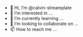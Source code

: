- 👋 Hi, I’m @calvin-streamplate
- 👀 I’m interested in ...
- 🌱 I’m currently learning ...
- 💞️ I’m looking to collaborate on ...
- 📫 How to reach me ...

<!---
calvin-streamplate/calvin-streamplate is a ✨ special ✨ repository because its `README.md` (this file) appears on your GitHub profile.
You can click the Preview link to take a look at your changes.
--->
